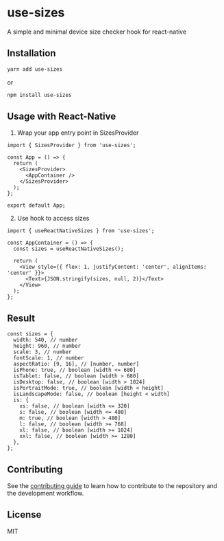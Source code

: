 # use-sizes

A simple and minimal device size checker hook for react-native

## Installation

```sh
yarn add use-sizes
```

or

```sh
npm install use-sizes
```

## Usage with React-Native

1. Wrap your app entry point in SizesProvider

```tsx
import { SizesProvider } from 'use-sizes';

const App = () => {
  return (
    <SizesProvider>
      <AppContainer />
    </SizesProvider>
  );
};

export default App;
```

2. Use hook to access sizes

```tsx
import { useReactNativeSizes } from 'use-sizes';

const AppContainer = () => {
  const sizes = useReactNativeSizes();

  return (
    <View style={{ flex: 1, justifyContent: 'center', alignItems: 'center' }}>
      <Text>{JSON.stringify(sizes, null, 2)}</Text>
    </View>
  );
};
```

## Result

```tsx
const sizes = {
  width: 540, // number
  height: 960, // number
  scale: 3, // number
  fontScale: 1, // number
  aspectRatio: [9, 16], // [number, number]
  isPhone: true, // boolean [width <= 680]
  isTablet: false, // boolean [width > 680]
  isDesktop: false, // boolean [width > 1024]
  isPortraitMode: true, // boolean [width < height]
  isLandscapeMode: false, // boolean [height < width]
  is: {
    xs: false, // boolean [width <= 320]
    s: false, // boolean [width <= 480]
    m: true, // boolean [width > 480]
    l: false, // boolean [width >= 768]
    xl: false, // boolean [width >= 1024]
    xxl: false, // boolean [width >= 1280]
  },
};
```

## Contributing

See the [contributing guide](CONTRIBUTING.md) to learn how to contribute to the repository and the development workflow.

## License

MIT
